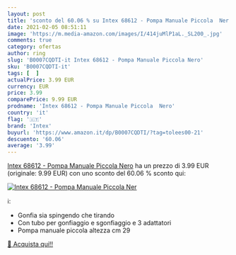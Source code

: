 ```yaml
---
layout: post
title: 'sconto del 60.06 % su Intex 68612 - Pompa Manuale Piccola  Ner  '
date: 2021-02-05 08:51:11
image: 'https://m.media-amazon.com/images/I/414juMlP1aL._SL200_.jpg'
comments: true
category: ofertas
author: ring
slug: 'B0007CQDTI-it Intex 68612 - Pompa Manuale Piccola Nero'
sku: 'B0007CQDTI-it'
tags: [  ]
actualPrice: 3.99 EUR
currency: EUR
price: 3.99
comparePrice: 9.99 EUR
prodname: 'Intex 68612 - Pompa Manuale Piccola  Nero'
country: 'it'
flag: '🇮🇹'
brand: 'Intex'
buyurl: 'https://www.amazon.it/dp/B0007CQDTI/?tag=tolees00-21'
descuento: '60.06'
average: '3.99'
---
```


[Intex 68612 - Pompa Manuale Piccola  Nero](https://www.amazon.it/dp/B0007CQDTI/?tag=tolees00-21) ha un prezzo di 3.99 EUR (originale: 9.99 EUR) con uno sconto del 60.06 % sconto qui:

[![Intex 68612 - Pompa Manuale Piccola  Ner](https://m.media-amazon.com/images/I/414juMlP1aL._SL200_.jpg)](https://www.amazon.it/dp/B0007CQDTI/?tag=tolees00-21)

ℹ️:

- Gonfia sia spingendo che tirando
- Con tubo per gonfiaggio e sgonfiaggio e 3 adattatori
- Pompa manuale piccola altezza cm 29

[🛒 Acquista qui!!](https://www.amazon.it/dp/B0007CQDTI/?tag=tolees00-21)
